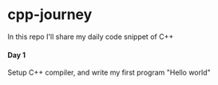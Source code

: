 # cpp-journey
In this repo I'll share my daily code snippet of C++


#### Day 1

Setup C++ compiler, and write my first program "Hello world"

